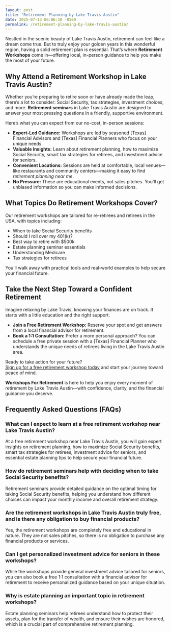 ```yaml
---
layout: post
title: "Retirement Planning by Lake Travis Austin"
date: 2025-07-13 06:06:10 -0500
permalink: /retirement-planning-by-lake-travis-austin/
---
```

Nestled in the scenic beauty of Lake Travis Austin, retirement can feel like a dream come true. But to truly enjoy your golden years in this wonderful region, having a solid retirement plan is essential. That’s where **Retirement Workshops** come in—offering local, in-person guidance to help you make the most of your future.

## Why Attend a Retirement Workshop in Lake Travis Austin?

Whether you’re preparing to retire soon or have already made the leap, there’s a lot to consider: Social Security, tax strategies, investment choices, and more. **Retirement seminars** in Lake Travis Austin are designed to answer your most pressing questions in a friendly, supportive environment.

Here’s what you can expect from our no-cost, in-person sessions:

- **Expert-Led Guidance:** Workshops are led by seasoned [Texas] Financial Advisors and [Texas] Financial Planners who focus on your unique needs.
- **Valuable Insights:** Learn about retirement planning, how to maximize Social Security, smart tax strategies for retirees, and investment advice for seniors.
- **Convenient Locations:** Sessions are held at comfortable, local venues—like restaurants and community centers—making it easy to find *retirement planning near me*.
- **No Pressure:** These are educational events, not sales pitches. You’ll get unbiased information so you can make informed decisions.

## What Topics Do Retirement Workshops Cover?

Our retirement workshops are tailored for re-retirees and retirees in the USA, with topics including:

- When to take Social Security benefits  
- Should I roll over my 401(k)?  
- Best way to retire with $500k  
- Estate planning seminar essentials  
- Understanding Medicare  
- Tax strategies for retirees  

You’ll walk away with practical tools and real-world examples to help secure your financial future.

## Take the Next Step Toward a Confident Retirement

Imagine relaxing by Lake Travis, knowing your finances are on track. It starts with a little education and the right support.

- **Join a Free Retirement Workshop:** Reserve your spot and get answers from a local financial advisor for retirement.
- **Book a 1:1 Consultation:** Prefer a more personal approach? You can schedule a free private session with a [Texas] Financial Planner who understands the unique needs of retirees living in the Lake Travis Austin area.

Ready to take action for your future?  
[Sign up for a free retirement workshop today](https://workshopsforretirement.com/) and start your journey toward peace of mind.

**Workshops For Retirement** is here to help you enjoy every moment of retirement by Lake Travis Austin—with confidence, clarity, and the financial guidance you deserve.

## Frequently Asked Questions (FAQs)

### What can I expect to learn at a free retirement workshop near Lake Travis Austin?  
At a free retirement workshop near Lake Travis Austin, you will gain expert insights on retirement planning, how to maximize Social Security benefits, smart tax strategies for retirees, investment advice for seniors, and essential estate planning tips to help secure your financial future.

### How do retirement seminars help with deciding when to take Social Security benefits?  
Retirement seminars provide detailed guidance on the optimal timing for taking Social Security benefits, helping you understand how different choices can impact your monthly income and overall retirement strategy.

### Are the retirement workshops in Lake Travis Austin truly free, and is there any obligation to buy financial products?  
Yes, the retirement workshops are completely free and educational in nature. They are not sales pitches, so there is no obligation to purchase any financial products or services.

### Can I get personalized investment advice for seniors in these workshops?  
While the workshops provide general investment advice tailored for seniors, you can also book a free 1:1 consultation with a financial advisor for retirement to receive personalized guidance based on your unique situation.

### Why is estate planning an important topic in retirement workshops?  
Estate planning seminars help retirees understand how to protect their assets, plan for the transfer of wealth, and ensure their wishes are honored, which is a crucial part of comprehensive retirement planning.

<script type="application/ld+json">
{
  "@context": "https://schema.org",
  "@type": "BlogPosting",
  "headline": "Retirement Planning by Lake Travis Austin",
  "description": "Workshops For Retirement offers no-cost, in-person retirement workshops near Lake Travis Austin. Learn about Social Security, tax strategies, investment advice, and more to secure your financial future.",
  "author": {
    "@type": "Person",
    "name": "Workshops For Retirement"
  },
  "publisher": {
    "@type": "Person",
    "name": "Workshops For Retirement"
  },
  "mainEntityOfPage": {
    "@type": "WebPage",
    "@id": "https://workshopsforretirement.com/"
  },
  "datePublished": "2024-06-01",
  "dateModified": "2024-06-01",
  "articleSection": [
    "Retirement planning",
    "Retirement seminars",
    "Retirement Workshops",
    "Social Security",
    "Tax strategies for retirees",
    "Investment advice for seniors",
    "Estate Planning",
    "Medicare"
  ],
  "keywords": "Retirement planning, Retirement seminars, Retirement Workshops, Retirement planning near me, Free retirement workshop, How to maximize Social Security, Tax strategies for retirees, Financial advisor for retirement, Investment advice for seniors, Should I roll over my 401(k)?, Best way to retire with $500k, When to take Social Security benefits, Estate planning seminar, Medicare, Social Security, Estate Planning",
  "url": "https://workshopsforretirement.com/"
}
</script>

<script type="application/ld+json">
{
  "@context": "https://schema.org",
  "@type": "FAQPage",
  "mainEntity": [
    {
      "@type": "Question",
      "name": "What can I expect to learn at a free retirement workshop near Lake Travis Austin?",
      "acceptedAnswer": {
        "@type": "Answer",
        "text": "At a free retirement workshop near Lake Travis Austin, you will gain expert insights on retirement planning, how to maximize Social Security benefits, smart tax strategies for retirees, investment advice for seniors, and essential estate planning tips to help secure your financial future."
      }
    },
    {
      "@type": "Question",
      "name": "How do retirement seminars help with deciding when to take Social Security benefits?",
      "acceptedAnswer": {
        "@type": "Answer",
        "text": "Retirement seminars provide detailed guidance on the optimal timing for taking Social Security benefits, helping you understand how different choices can impact your monthly income and overall retirement strategy."
      }
    },
    {
      "@type": "Question",
      "name": "Are the retirement workshops in Lake Travis Austin truly free, and is there any obligation to buy financial products?",
      "acceptedAnswer": {
        "@type": "Answer",
        "text": "Yes, the retirement workshops are completely free and educational in nature. They are not sales pitches, so there is no obligation to purchase any financial products or services."
      }
    },
    {
      "@type": "Question",
      "name": "Can I get personalized investment advice for seniors in these workshops?",
      "acceptedAnswer": {
        "@type": "Answer",
        "text": "While the workshops provide general investment advice tailored for seniors, you can also book a free 1:1 consultation with a financial advisor for retirement to receive personalized guidance based on your unique situation."
      }
    },
    {
      "@type": "Question",
      "name": "Why is estate planning an important topic in retirement workshops?",
      "acceptedAnswer": {
        "@type": "Answer",
        "text": "Estate planning seminars help retirees understand how to protect their assets, plan for the transfer of wealth, and ensure their wishes are honored, which is a crucial part of comprehensive retirement planning."
      }
    }
  ]
}
</script>